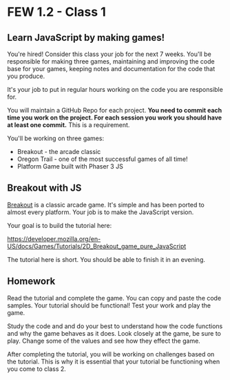 # FEW 1.2 - Class 1

## Learn JavaScript by making games! 

You're hired! Consider this class your job for the next 7 weeks. You'll be responsible for making three games, maintaining and improving the code base for your games, keeping notes and documentation for the code that you produce. 

It's your job to put in regular hours working on the code you are responsible for. 

You will maintain a GitHub Repo for each project. **You need to commit each time you work on the project. For each session you work you should have at least one commit.** This is a requirement. 

You'll be working on three games:

- Breakout - the arcade classic
- Oregon Trail - one of the most successful games of all time!
- Platform Game built with Phaser 3 JS

## Breakout with JS

[Breakout](https://en.wikipedia.org/wiki/Breakout_(video_game)) is a classic arcade game. It's simple and has been ported to almost every platform. Your job is to make the JavaScript version. 

Your goal is to build the tutorial here: 

https://developer.mozilla.org/en-US/docs/Games/Tutorials/2D_Breakout_game_pure_JavaScript

The tutorial here is short. You should be able to finish it in an evening. 

## Homework

Read the tutorial and complete the game. You can copy and paste the code samples. Your tutorial should be functional! Test your work and play the game. 

Study the code and and do your best to understand how the code functions and why the game behaves as it does. Look closely at the game, be sure to play. Change some of the values and see how they effect the game. 

After completing the tutorial, you will be working on challenges based on the tutorial. This is why it is essential that your tutorial be functioning when you come to class 2. 
